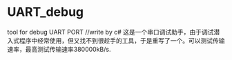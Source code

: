 # UART_debug
tool for debug UART PORT  //write by c#
这是一个串口调试助手，由于调试潜入式程序中经常使用，但又找不到很趁手的工具，于是重写了一个。可以测试传输速率，最高测试传输速率380000kB/s.
